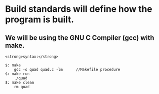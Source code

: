 <h1>Build standards will define how the program is built.</h1>
<h2>We will be using the GNU C Compiler (gcc) with make.</h2>

	<strong>syntax:</strong>
````
$: make
	gcc -o quad quad.c -lm		//Makefile procedure
$: make run
	./quad
$: make clean
	rm quad
````
